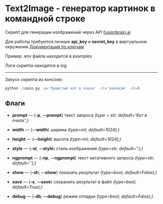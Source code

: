 # Text2Image - генератор картинок в командной строке

Скрипт для генерации изображений через API [fusionbrain.ai](https://fusionbrain.ai)  

Для работы требуются личные **api_key** и **secret_key** в виртуальном окружении [Документация по ключам](https://fusionbrain.ai/docs/doc/poshagovaya-instrukciya-po-upravleniu-api-kluchami/)  

Пример .env файла находится в examples  

Логи скрипта находятся в log  

---

Запуск скрипта из консоли:  

```Bash
python .\main.py -p='Пушистый кот в очках' -st='реализм' -sh=1
```  

## Флаги  

* **prompt** — (**-p**, **--prompt**) текст запроса *(type = str; default='Кот в очках';)*  

* **width** — (**--width**) ширина *(type=int; default=1024);)*  

* **height** — (**--height**) высота *(type=int; default=1024);)*  

* **style** — (**-st**, **--style**) стиль изображения *(type=str; default='');)*  

* **ngprompt** — (**-np**, **--ngprompt**) текст негативного запроса *(type=str; default='');)*  

* **show** — (**-sh**, **--show**) показать результат *(type=bool; default=False);)*  

* **save** — (**-s**, **--save**) сохранить результат в файл *(type=bool; default=True);)*  

* **debug** — (**-db**, **--debug**) режим отладки *(type=bool; default=False);)*  

